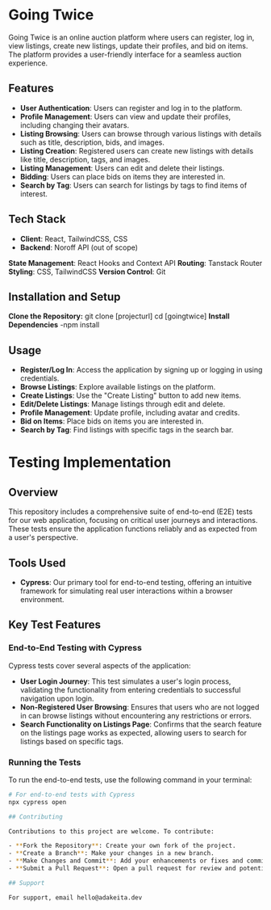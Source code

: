 # Going Twice

Going Twice is an online auction platform where users can register, log in, view listings, create new listings, update their profiles, and bid on items. The platform provides a user-friendly interface for a seamless auction experience.

## Features

- **User Authentication**: Users can register and log in to the platform.
- **Profile Management**: Users can view and update their profiles, including changing their avatars.
- **Listing Browsing**: Users can browse through various listings with details such as title, description, bids, and images.
- **Listing Creation**: Registered users can create new listings with details like title, description, tags, and images.
- **Listing Management**: Users can edit and delete their listings.
- **Bidding**: Users can place bids on items they are interested in.
- **Search by Tag**: Users can search for listings by tags to find items of interest.

## Tech Stack

- **Client**: React, TailwindCSS, CSS
- **Backend**: Noroff API (out of scope)

**State Management**: React Hooks and Context API
**Routing**: Tanstack Router
**Styling**: CSS, TailwindCSS
**Version Control**: Git

## Installation and Setup

**Clone the Repository:**
git clone [projecturl]
cd [goingtwice]
**Install Dependencies**
  -npm install

## Usage

- **Register/Log In**: Access the application by signing up or logging in using credentials.
- **Browse Listings**: Explore available listings on the platform.
- **Create Listings**: Use the "Create Listing" button to add new items.
- **Edit/Delete Listings**: Manage listings through edit and delete.
- **Profile Management**: Update profile, including avatar and credits.
- **Bid on Items**: Place bids on items you are interested in.
- **Search by Tag**: Find listings with specific tags in the search bar.


# Testing Implementation

## Overview
This repository includes a comprehensive suite of end-to-end (E2E) tests for our web application, focusing on critical user journeys and interactions. These tests ensure the application functions reliably and as expected from a user's perspective.

## Tools Used
- **Cypress**: Our primary tool for end-to-end testing, offering an intuitive framework for simulating real user interactions within a browser environment.

## Key Test Features

### End-to-End Testing with Cypress
Cypress tests cover several aspects of the application:

- **User Login Journey**: This test simulates a user's login process, validating the functionality from entering credentials to successful navigation upon login.
- **Non-Registered User Browsing**: Ensures that users who are not logged in can browse listings without encountering any restrictions or errors.
- **Search Functionality on Listings Page**: Confirms that the search feature on the listings page works as expected, allowing users to search for listings based on specific tags.

### Running the Tests
To run the end-to-end tests, use the following command in your terminal:

```bash
# For end-to-end tests with Cypress
npx cypress open

## Contributing

Contributions to this project are welcome. To contribute:

- **Fork the Repository**: Create your own fork of the project.
- **Create a Branch**: Make your changes in a new branch.
- **Make Changes and Commit**: Add your enhancements or fixes and commit them.
- **Submit a Pull Request**: Open a pull request for review and potential merge into the main branch.

## Support

For support, email hello@adakeita.dev
